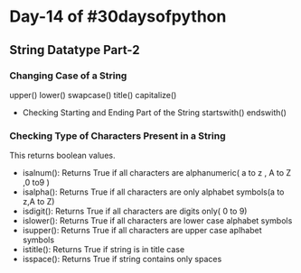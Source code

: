 # Day-14 of #30daysofpython


## String Datatype Part-2

### Changing Case of a String
upper()
lower()
swapcase()
title()
capitalize()

- Checking Starting and Ending Part of the String
startswith()
endswith()

### Checking Type of Characters Present in a String

This returns boolean values.
- isalnum(): Returns True if all characters are alphanumeric( a to z , A to Z ,0 to9 )
- isalpha(): Returns True if all characters are only alphabet symbols(a to z,A to Z)
- isdigit(): Returns True if all characters are digits only( 0 to 9)
- islower(): Returns True if all characters are lower case alphabet symbols
- isupper(): Returns True if all characters are upper case aplhabet symbols
- istitle(): Returns True if string is in title case
- isspace(): Returns True if string contains only spaces
